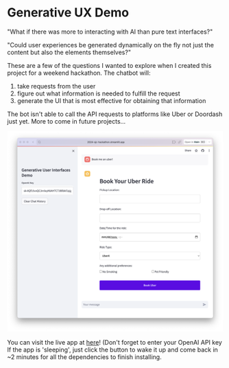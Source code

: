 # Generative UX Demo

"What if there was more to interacting with AI than pure text interfaces?"

"Could user experiences be generated dynamically on the fly not just the content but also the elements themselves?"

These are a few of the questions I wanted to explore when I created this project for a weekend hackathon. The chatbot will:
1. take requests from the user
2. figure out what information is needed to fulfill the request
3. generate the UI that is most effective for obtaining that information

The bot isn't able to call the API requests to platforms like Uber or Doordash just yet. More to come in future projects...

![image](/demo.png)

You can visit the live app at [here](https://2024-sjc-hackathon.streamlit.app/)! (Don't forget to enter your OpenAI API key
If the app is 'sleeping', just click the button to wake it up and come back in ~2 minutes for all the dependencies to finish installing.
